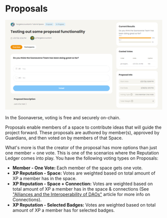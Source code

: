 # Proposals

![](<../../.gitbook/assets/image (7) (1) (1) (1).png>)

In the Soonaverse, voting is free and securely on-chain.

Proposals enable members of a space to contribute ideas that will guide the project forward. These proposals are authored by member(s), approved by Guardians, and then voted on by members of that Space.

What's more is that the creator of the proposal has more options than just one member = one vote. This is one of the scenarios where the Reputation Ledger comes into play. You have the following voting types on Proposals:

* **Member - One Vote:** Each member of the space gets one vote.
* **XP Reputation - Space:** Votes are weighted based on total amount of XP a member has in the space.
* **XP Reputation - Space + Connection:** Votes are weighted based on total amount of XP a member has in the space & connections (See ["Alliances and the Interoperability of DAOs"](https://soonlabs.medium.com/alliances-and-the-interoperability-of-daos-73c7c010b037) article for more info on Connections).
* **XP Reputation - Selected Badges:** Votes are weighted based on total amount of XP a member has for selected badges.
